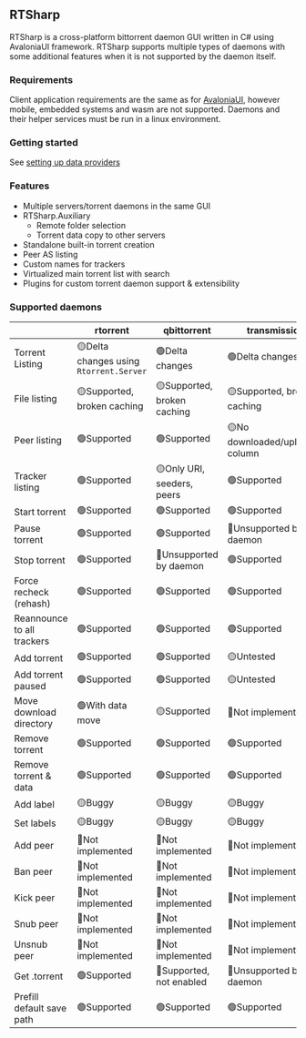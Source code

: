 
## RTSharp

RTSharp is a cross-platform bittorrent daemon GUI written in C# using AvaloniaUI framework. RTSharp supports multiple types of daemons with some additional features when it is not supported by the daemon itself.

### Requirements

Client application requirements are the same as for [AvaloniaUI](https://docs.avaloniaui.net/docs/faq#what-platforms-are-supported), however mobile, embedded systems and wasm are not supported.
Daemons and their helper services must be run in a linux environment.

### Getting started

See [setting up data providers](setup-dataproviders.md)

### Features

 - Multiple servers/torrent daemons in the same GUI
 - RTSharp.Auxiliary
   - Remote folder selection
   - Torrent data copy to other servers
 - Standalone built-in torrent creation
 - Peer AS listing
 - Custom names for trackers
 - Virtualized main torrent list with search
 - Plugins for custom torrent daemon support & extensibility

### Supported daemons

||rtorrent|qbittorrent|transmission|
|-|-|-|-|
|Torrent Listing|🟡Delta changes using `Rtorrent.Server`|🟢Delta changes|🟢Delta changes|
|File listing|🟡Supported, broken caching|🟡Supported, broken caching|🟡Supported, broken caching|
|Peer listing|🟢Supported|🟢Supported|🟡No downloaded/uploaded column|
|Tracker listing|🟢Supported|🟡Only URI, seeders, peers|🟢Supported|
|Start torrent|🟢Supported|🟢Supported|🟢Supported|
|Pause torrent|🟢Supported|🟢Supported|🔴Unsupported by daemon|
|Stop torrent|🟢Supported|🔴Unsupported by daemon|🟢Supported|
|Force recheck (rehash)|🟢Supported|🟢Supported|🟢Supported|
|Reannounce to all trackers|🟢Supported|🟢Supported|🟢Supported|
|Add torrent|🟢Supported|🟢Supported|🟡Untested|
|Add torrent paused|🟢Supported|🟢Supported|🟡Untested|
|Move download directory|🟢With data move|🟡Supported|🔴Not implemented|
|Remove torrent|🟢Supported|🟢Supported|🟢Supported|
|Remove torrent & data|🟢Supported|🟢Supported|🟢Supported|
|Add label|🟡Buggy|🟡Buggy|🟡Buggy|
|Set labels|🟡Buggy|🟡Buggy|🟡Buggy|
|Add peer|🔴Not implemented|🔴Not implemented|🔴Not implemented|
|Ban peer|🔴Not implemented|🔴Not implemented|🔴Not implemented|
|Kick peer|🔴Not implemented|🔴Not implemented|🔴Not implemented|
|Snub peer|🔴Not implemented|🔴Not implemented|🔴Not implemented|
|Unsnub peer|🔴Not implemented|🔴Not implemented|🔴Not implemented|
|Get .torrent|🟢Supported|🔴Supported, not enabled|🔴Unsupported by daemon|
|Prefill default save path|🟢Supported|🟢Supported|🟢Supported|
